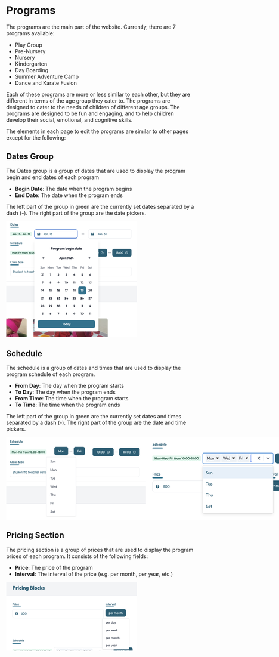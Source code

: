 # Programs
The programs are the main part of the website.
Currently, there are 7 programs available:
- Play Group
- Pre-Nursery
- Nursery
- Kindergarten
- Day Boarding
- Summer Adventure Camp
- Dance and Karate Fusion

Each of these programs are more or less similar to each other, but they are different in terms of the age group they cater to. The programs are designed to cater to the needs of children of different age groups. 
The programs are designed to be fun and engaging, and to help children develop their social, emotional, and cognitive skills.

The elements in each page to edit the programs are similar to other pages except for the following:

## Dates Group
The Dates group is a group of dates that are used to display the program begin and end dates of each program
- **Begin Date**: The date when the program begins
- **End Date**: The date when the program ends

The left part of the group in green are the currently set dates separated by a dash (-). 
The right part of the group are the date pickers.

<img src="../images/dates.png" width="350" alt="Open dates">

## Schedule
The schedule is a group of dates and times that are used to display the program schedule of each program.
- **From Day**: The day when the program starts
- **To Day**: The day when the program ends
- **From Time**: The time when the program starts
- **To Time**: The time when the program ends

The left part of the group in green are the currently set dates and times separated by a dash (-).
The right part of the group are the date and time pickers.

<div style="display: flex; justify-content: space-between;">
    <img src="../images/schedule.png" width="375" alt="Open schedule">
    <img src="../images/schedule.alt.png" width="550" alt="Open schedule alternate">
</div>


## Pricing Section
The pricing section is a group of prices that are used to display the program prices of each program.
It consists of the following fields:
- **Price**: The price of the program
- **Interval**: The interval of the price (e.g. per month, per year, etc.)

<img src="../images/pricing.png" alt="Open pricing" width="350">